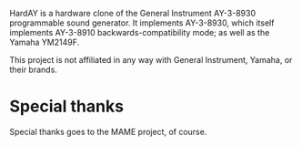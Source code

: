 HardAY is a hardware clone of the General Instrument AY-3-8930 programmable sound generator.  It implements AY-3-8930, which itself implements AY-3-8910 backwards-compatibility mode; as well as the Yamaha YM2149F.

This project is not affiliated in any way with General Instrument, Yamaha, or their brands.

# Special thanks

Special thanks goes to the MAME project, of course.
